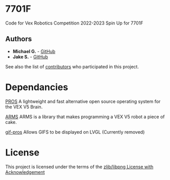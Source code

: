 # 7701F

Code for Vex Robotics Competition 2022-2023 Spin Up for 7701F

## Authors

- **Michael G.** - [GitHub](https://github.com/Chrono-byte)
- **Jake S.** - [GitHub](https://github.com/Finazon)

See also the list of [contributors](https://github.com/7701F/2022-Spin-Up/contributors) who participated in this project.

# Dependancies

[PROS](https://github.com/purduesigbots/pros) A lightweight and fast alternative open source operating system for the VEX V5 Brain.

[ARMS](https://github.com/purduesigbots/ARMS) ARMS is a library that makes programming a VEX V5 robot a piece of cake.

[gif-pros](https://github.com/theol0403/gif-pros) Allows GIFS to be displayed on LVGL (Currently removed)

# License

This project is licensed under the terms of the [zlib/libpng License with Acknowledgement](https://github.com/7701F/2022-Spin-Up/blob/master/LICENSE)
